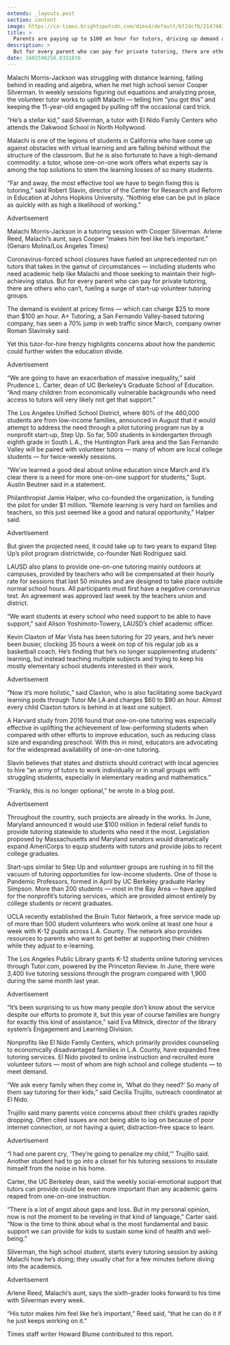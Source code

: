 ```yaml
--- 
extends: _layouts.post 
section: content 
image: https://ca-times.brightspotcdn.com/dims4/default/6f2dcf6/2147483647/strip/true/crop/6720x3528+0+476/resize/1200x630!/quality/90/?url=https%3A%2F%2Fcalifornia-times-brightspot.s3.amazonaws.com%2F7a%2Ff7%2Fd6b2d2834fb4aa8cbf65db103ca6%2Fla-photos-1staff-609240-e-0908-tutoring-equity-pandemic-gem-002.jpg 
title: > 
  Parents are paying up to $100 an hour for tutors, driving up demand and worsening inequities 
description: > 
  But for every parent who can pay for private tutoring, there are others who can’t, fueling a surge of start-up volunteer tutoring groups.The demand is evident at pricey firms — which can charge $25 to more than $100 an hour.He’s finding that he’s no longer supplementing students’ learning, but instead teaching multiple subjects and trying to keep his mostly elementary school students interested in their work.With this in mind, educators are advocating for the widespread availability of one-on-one tutoring.El Nido pivoted to online instruction and recruited more volunteer tutors — most of whom are high school and college students — to meet demand. 
date: 1602596256.8331816 
--- 
```

Malachi Morris-Jackson was struggling with distance learning, falling behind in reading and algebra, when he met high school senior Cooper Silverman. In weekly sessions figuring out equations and analyzing prose, the volunteer tutor works to uplift Malachi — telling him “you got this” and keeping the 11-year-old engaged by pulling off the occasional card trick.

“He’s a stellar kid,” said Silverman, a tutor with El Nido Family Centers who attends the Oakwood School in North Hollywood.

Malachi is one of the legions of students in California who have come up against obstacles with virtual learning and are falling behind without the structure of the classroom. But he is also fortunate to have a high-demand commodity: a tutor, whose one-on-one work offers what experts say is among the top solutions to stem the learning losses of so many students.

“Far and away, the most effective tool we have to begin fixing this is tutoring,” said Robert Slavin, director of the Center for Research and Reform in Education at Johns Hopkins University. “Nothing else can be put in place as quickly with as high a likelihood of working.”

Advertisement

Malachi Morris-Jackson in a tutoring session with Cooper Silverman. Arlene Reed, Malachi’s aunt, says Cooper “makes him feel like he’s important.” (Genaro Molina/Los Angeles Times)

Coronavirus-forced school closures have fueled an unprecedented run on tutors that takes in the gamut of circumstances — including students who need academic help like Malachi and those seeking to maintain their high-achieving status. But for every parent who can pay for private tutoring, there are others who can’t, fueling a surge of start-up volunteer tutoring groups.

The demand is evident at pricey firms — which can charge $25 to more than $100 an hour. A+ Tutoring, a San Fernando Valley-based tutoring company, has seen a 70% jump in web traffic since March, company owner Roman Slavinsky said.

Yet this tutor-for-hire frenzy highlights concerns about how the pandemic could further widen the education divide.

Advertisement

“We are going to have an exacerbation of massive inequality,” said Prudence L. Carter, dean of UC Berkeley’s Graduate School of Education. “And many children from economically vulnerable backgrounds who need access to tutors will very likely not get that support.”

The Los Angeles Unified School District, where 80% of the 460,000 students are from low-income families, announced in August that it would attempt to address the need through a pilot tutoring program run by a nonprofit start-up, Step Up. So far, 500 students in kindergarten through eighth grade in South L.A., the Huntington Park area and the San Fernando Valley will be paired with volunteer tutors — many of whom are local college students — for twice-weekly sessions.

“We’ve learned a good deal about online education since March and it’s clear there is a need for more one-on-one support for students,” Supt. Austin Beutner said in a statement.

Philanthropist Jamie Halper, who co-founded the organization, is funding the pilot for under $1 million. “Remote learning is very hard on families and teachers, so this just seemed like a good and natural opportunity,” Halper said.

Advertisement

But given the projected need, it could take up to two years to expand Step Up’s pilot program districtwide, co-founder Nati Rodriguez said.

LAUSD also plans to provide one-on-one tutoring mainly outdoors at campuses, provided by teachers who will be compensated at their hourly rate for sessions that last 50 minutes and are designed to take place outside normal school hours. All participants must first have a negative coronavirus test. An agreement was approved last week by the teachers union and district.

“We want students at every school who need support to be able to have support,” said Alison Yoshimoto-Towery, LAUSD’s chief academic officer.

Kevin Claxton of Mar Vista has been tutoring for 20 years, and he’s never been busier, clocking 35 hours a week on top of his regular job as a basketball coach. He’s finding that he’s no longer supplementing students’ learning, but instead teaching multiple subjects and trying to keep his mostly elementary school students interested in their work.

Advertisement

“Now it’s more holistic,” said Claxton, who is also facilitating some backyard learning pods through Tutor Me LA and charges $60 to $90 an hour. Almost every child Claxton tutors is behind in at least one subject.

A Harvard study from 2016 found that one-on-one tutoring was especially effective in uplifting the achievement of low-performing students when compared with other efforts to improve education, such as reducing class size and expanding preschool. With this in mind, educators are advocating for the widespread availability of one-on-one tutoring.

Slavin believes that states and districts should contract with local agencies to hire “an army of tutors to work individually or in small groups with struggling students, especially in elementary reading and mathematics.”

“Frankly, this is no longer optional,” he wrote in a blog post.

Advertisement

Throughout the country, such projects are already in the works. In June, Maryland announced it would use $100 million in federal relief funds to provide tutoring statewide to students who need it the most. Legislation proposed by Massachusetts and Maryland senators would dramatically expand AmeriCorps to equip students with tutors and provide jobs to recent college graduates.

Start-ups similar to Step Up and volunteer groups are rushing in to fill the vacuum of tutoring opportunities for low-income students. One of those is Pandemic Professors, formed in April by UC Berkeley graduate Harley Simpson. More than 200 students — most in the Bay Area — have applied for the nonprofit’s tutoring services, which are provided almost entirely by college students or recent graduates.

UCLA recently established the Bruin Tutor Network, a free service made up of more than 500 student volunteers who work online at least one hour a week with K-12 pupils across L.A. County. The network also provides resources to parents who want to get better at supporting their children while they adjust to e-learning.

The Los Angeles Public Library grants K-12 students online tutoring services through Tutor.com, powered by the Princeton Review. In June, there were 3,400 live tutoring sessions through the program compared with 1,900 during the same month last year.

Advertisement

“It’s been surprising to us how many people don’t know about the service despite our efforts to promote it, but this year of course families are hungry for exactly this kind of assistance,” said Eva Mitnick, director of the library system’s Engagement and Learning Division.

Nonprofits like El Nido Family Centers, which primarily provides counseling to economically disadvantaged families in L.A. County, have expanded free tutoring services. El Nido pivoted to online instruction and recruited more volunteer tutors — most of whom are high school and college students — to meet demand.

“We ask every family when they come in, ‘What do they need?’ So many of them say tutoring for their kids,” said Cecilia Trujillo, outreach coordinator at El Nido.

Trujillo said many parents voice concerns about their child’s grades rapidly dropping. Often cited issues are not being able to log on because of poor internet connection, or not having a quiet, distraction-free space to learn.

Advertisement

“I had one parent cry, ‘They’re going to penalize my child,’” Trujillo said. Another student had to go into a closet for his tutoring sessions to insulate himself from the noise in his home.

Carter, the UC Berkeley dean, said the weekly social-emotional support that tutors can provide could be even more important than any academic gains reaped from one-on-one instruction.

“There is a lot of angst about gaps and loss. But in my personal opinion, now is not the moment to be reveling in that kind of language,” Carter said. “Now is the time to think about what is the most fundamental and basic support we can provide for kids to sustain some kind of health and well-being.”

Silverman, the high school student, starts every tutoring session by asking Malachi how he’s doing; they usually chat for a few minutes before diving into the academics.

Advertisement

Arlene Reed, Malachi’s aunt, says the sixth-grader looks forward to his time with Silverman every week.

“His tutor makes him feel like he’s important,” Reed said, “that he can do it if he just keeps working on it.”

Times staff writer Howard Blume contributed to this report.